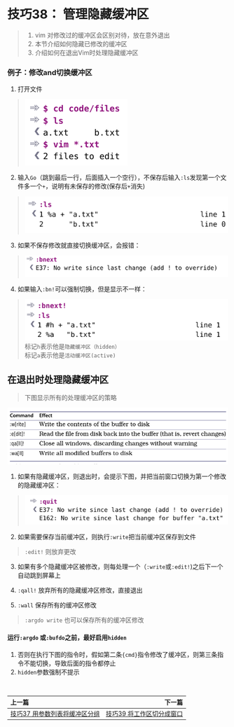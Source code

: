 # 技巧38： 管理隐藏缓冲区

> 1. vim 对修改过的缓冲区会区别对待，放在意外退出
> 2. 本节介绍如何隐藏已修改的缓冲区
> 3. 介绍如何在退出Vim时处理隐藏缓冲区

### 例子：修改and切换缓冲区

1. 打开文件
> ![tip38_1](../../images/tip38_1.png)  

2. 输入`Go`（跳到最后一行，后面插入一个空行），不保存后输入`:ls`发现第一个文件多一个`+`，说明有未保存的修改(保存后`+`消失)
> ![tip38_2](../../images/tip38_2.png)  

3. 如果不保存修改就直接切换缓冲区，会报错：
> ![tip38_5](../../images/tip38_5.png)  

4. 如果输入`:bn!`可以强制切换，但是显示不一样：
> ![tip38_6](../../images/tip38_6.png)  
> 标记`h`表示他是`隐藏缓冲区（hidden）` <br>
> 标记`a`表示他是`活动缓冲区(active)`

## 在退出时处理隐藏缓冲区

> 下图显示所有的处理缓冲区的策略

![tip38_4](../../images/tip38_4.png)  

1. 如果有隐藏缓冲区，则退出时，会提示下图，并把当前窗口切换为第一个修改的隐藏缓冲区：
> ![tip38_3](../../images/tip38_3.png)  

2. 如果需要保存当前缓冲区，则执行`:write`把当前缓冲区保存到文件
> `:edit!` 则放弃更改

3. 如果有多个隐藏缓冲区被修改，则每处理一个（`:write`或`:edit!`)之后下一个自动跳到屏幕上
4. `:qall!` 放弃所有的隐藏缓冲区修改，直接退出

5. `:wall` 保存所有的缓冲区修改
> `:argdo write` 也可以保存所有的缓冲区修改


#### 运行`:argdo` 或`:bufdo`之前，最好启用`hidden`

1. 否则在执行下图的指令时，假如第二条`{cmd}`指令修改了缓冲区，则第三条指令不能切换，导致后面的指令都停止
2. `hidden`参数强制不提示


<br>  

|上一篇|下一篇|
|:---|---:|
|[技巧37 用参数列表将缓冲区分组](tip37.md)|[技巧39 将工作区切分成窗口](tip39.md)|
